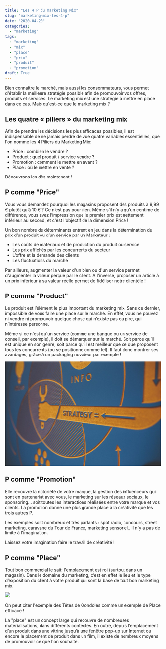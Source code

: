 ```yaml
---
title: "Les 4 P du marketing Mix"
slug: "marketing-mix-les-4-p"
date: "2020-04-20"
categories: 
  - "marketing"
tags: 
  - "marketing"
  - "mix"
  - "place"
  - "prix"
  - "produit"
  - "promotion"
draft: True
---
```


Bien connaître le marché, mais aussi les consommateurs, vous permet d'établir la meilleure stratégie possible afin de promouvoir vos offres, produits et services. Le marketing mix est une stratégie à mettre en place dans ce cas. Mais qu'est-ce que le marketing mix ?

## Les quatre « piliers » du marketing mix

Afin de prendre les décisions les plus efficaces possibles, il est indispensable de ne jamais perdre de vue quatre variables essentielles, que l'on nomme les 4 Piliers du Marketing Mix:

- Price : combien le vendre ?
- Product : quel produit / service vendre ?
- Promotion : comment le mettre en avant ?
- Place : où le mettre en vente ?

Découvrons les dès maintenant !

## P comme "Price"

Vous vous demandez pourquoi les magasins proposent des produits à 9,99 € plutôt qu’à 10 € ? Ce n’est pas pour rien. Même s’il n’y a qu’un centime de différence, vous avez l’impression que le premier prix est nettement inférieur au second, et c'est l'objectif de la dimension Price !

Un bon nombre de déterminants entrent en jeu dans la détermination du prix d’un produit ou d’un service par un Marketeur :

- Les coûts de matériaux et de production du produit ou service
- Les prix affichés par les concurrents du secteur
- L’offre et la demande des clients
- Les fluctuations du marché

Par ailleurs, augmenter la valeur d'un bien ou d'un service permet d'augmenter la valeur perçue par le client. A l'inverse, proposer un article à un prix inférieur à sa valeur réelle permet de fidéliser notre clientèle !

## P comme "Product"

Le produit est l’élément le plus important du marketing mix. Sans ce dernier, impossible de vous faire une place sur le marché. En effet, vous ne pouvez ni vendre ni promouvoir quelque chose qui n’existe pas ou pire, qui n’intéresse personne.

Même si ce n'est qu'un service (comme une banque ou un service de conseil, par exemple), il doit se démarquer sur le marché. Soit parce qu’il est unique en son genre, soit parce qu’il est meilleur que ce que proposent tous les concurrents (ou se positionne comme tel). Il faut donc montrer ses avantages, grâce à un packaging novateur par exemple !

![](marketing-strategy-6229-1024x683.jpg)

## P comme "Promotion"

Elle recouvre la notoriété de votre marque, la gestion des influenceurs qui sont en partenariat avec vous, le marketing sur les réseaux sociaux, le sponsoring… soit toutes les interactions réalisées entre votre marque et vos clients. La promotion donne une plus grande place à la créativité que les trois autres P.

Les exemples sont nombreux et très parlants : spot radio, concours, street marketing, caravane du Tour de France, marketing sensoriel.. Il n'y a pas de limite à l'imagination.

Laissez votre imagination faire le travail de créativité !

## P comme "Place"

Tout bon commercial le sait: l'emplacement est roi (surtout dans un magasin). Dans le domaine du marketing, c’est en effet le lieu et le type d’exposition du client à votre produit qui sont la base de tout bon marketing mix.

![](Tête_de_gondole_dun_supermarché_parisien-1024x684.jpg)

On peut citer l'exemple des Têtes de Gondoles comme un exemple de Place efficace !  

La "place" est un concept large qui recouvre de nombreuses matérialisations, dans différents contextes. En outre, depuis l’emplacement d’un produit dans une vitrine jusqu’à une fenêtre pop-up sur Internet ou encore le placement de produit dans un film, il existe de nombreux moyens de promouvoir ce que l'on souhaite.
